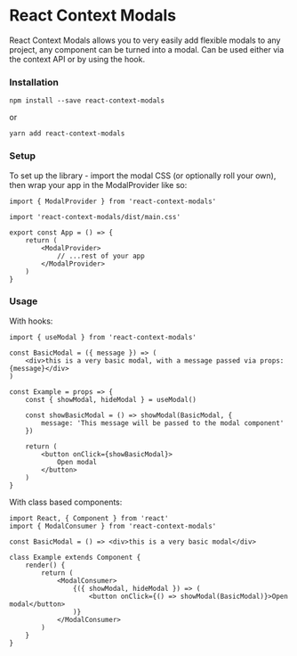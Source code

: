 # React Context Modals

React Context Modals allows you to very easily add flexible modals to any project, any component can be turned into a modal. Can be used either via the context API or by using the hook.

### Installation

```
npm install --save react-context-modals
```

or

```
yarn add react-context-modals
```

### Setup

To set up the library - import the modal CSS (or optionally roll your own), then wrap your app in the ModalProvider like so:

```
import { ModalProvider } from 'react-context-modals'

import 'react-context-modals/dist/main.css'

export const App = () => {
    return (
        <ModalProvider>
            // ...rest of your app
        </ModalProvider>
    )
}
```

### Usage

With hooks:

```
import { useModal } from 'react-context-modals'

const BasicModal = ({ message }) => (
    <div>this is a very basic modal, with a message passed via props: {message}</div>
)

const Example = props => {
    const { showModal, hideModal } = useModal()

    const showBasicModal = () => showModal(BasicModal, {
        message: 'This message will be passed to the modal component'
    })

    return (
        <button onClick={showBasicModal}>
            Open modal
        </button>
    )
}
```

With class based components:

```
import React, { Component } from 'react'
import { ModalConsumer } from 'react-context-modals'

const BasicModal = () => <div>this is a very basic modal</div>

class Example extends Component {
    render() {
        return (
            <ModalConsumer>
                {({ showModal, hideModal }) => (
                    <button onClick={() => showModal(BasicModal)}>Open modal</button>
                )}
            </ModalConsumer>
        )
    }
}
```
